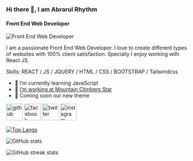 ### Hi there 👋, I am Abrarul Rhythm
#### Front End Web Developer
![Front End Web Developer](http://fmv.x10.mx/github/images/a-r-g-b-2023.jpg)

I am a passionate Front End Web Developer. I love to create different types of websites with 100% client satisfaction. Specially I enjoy working with React JS.

Skills: REACT / JS / JQUERY / HTML / CSS / BOOTSTRAP / Tailwindcss
 
- 🌱 I’m currently learning JavaScript 
- 💼 [I’m working at Mountain Climbers Star](https://mountainclimbersstar.com/)
- 💎 Coming soon our new theme
 



[<img src='http://fmv.x10.mx/github/images/g.png' alt='github' height='45'>](https://github.com/AbrarulRhythm)
<i></i>
[<img src='http://fmv.x10.mx/github/images/fb.png' alt='facebook' height='45'>](www.facebook.com/AbrarulRhythm1991)
<i></i>
[<img src='http://fmv.x10.mx/github/images/t.png' alt='twitter' height='45'>](https://twitter.com/AbrarulRhythm) 
<i></i>
[<img src='http://fmv.x10.mx/github/images/i.png' alt='instagram' height='45'>](https://www.instagram.com/abrarulrhythm/)


[![Top Langs](https://github-readme-stats.vercel.app/api/top-langs/?username=AbrarulRhythm)](https://github.com/anuraghazra/github-readme-stats)

![GitHub stats](https://github-readme-stats.vercel.app/api?username=AbrarulRhythm&show_icons=true)  

![GitHub streak stats](https://streak-stats.demolab.com/?user=AbrarulRhythm)  


